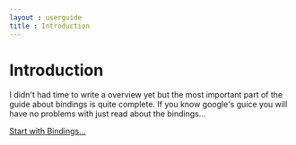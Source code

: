 ```yaml
---
layout : userguide
title : Introduction
---
```

# Introduction

I didn't had time to write a overview yet but the most important part of the guide about bindings 
is quite complete. If you know google's guice you will have no problems with just read about the
bindings...

 <a class='next' href="binds.html">Start with Bindings...</a>